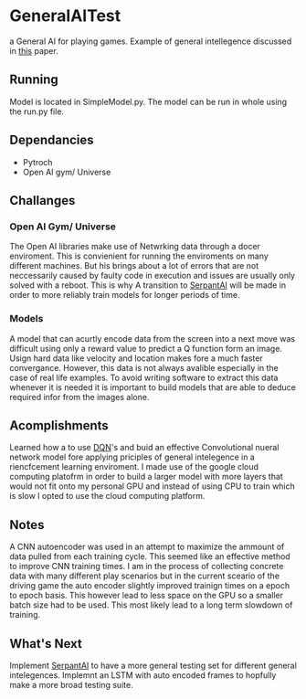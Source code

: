 # GeneralAITest
a General AI for playing games. Example of general intellegence discussed in [this](https://www.cs.toronto.edu/~vmnih/docs/dqn.pdf) paper.

## Running
Model is located in SimpleModel.py. The model can be run in whole using the run.py file.

## Dependancies
* Pytroch
* Open AI gym/ Universe

## Challanges

### Open AI Gym/ Universe
The Open AI libraries make use of Netwrking data through a docer enviroment. This is convienient for running the enviroments on many different machines. But his brings about a lot of errors that are not neccessarily caused by faulty code in execution and issues are usually only solved with a reboot. This is why A transition to [SerpantAI](https://github.com/SerpentAI) will be made in order to more reliably train models for longer periods of time.

### Models
A model that can acurtly encode data from the screen into a next move was difficult using only a reward value to predict a Q function form an image. Usign hard data like velocity and location makes fore a much faster convergance. However, this data is not always avalible especially in the case of real life examples. To avoid writing software to extract this data whenever it is needed it is important to build models that are able to deduce required infor from the images alone.

## Acomplishments
Learned how a to use [DQN](https://www.cs.toronto.edu/~vmnih/docs/dqn.pdf)'s and buid an effective Convolutional nueral network model fore applying priciples of general intelegence in a riencfcement learning enviroment. I made use of the google cloud computing platofrm in order to build a larger model with more layers that would not fit onto my personal GPU and instead of using CPU to train which is slow I opted to use the cloud computing platform.

## Notes
A CNN autoencoder was used in an attempt to maximize the ammount of data pulled from each training cycle. This seemed like an effective method to improve CNN training times. I am in the process of collecting concrete data with many different play scenarios but in the current sceario of the driving game the auto encoder slightly improved trainign times on a epoch to epoch basis. This however lead to less space on the GPU so a smaller batch size had to be used. This most likely lead to a long term slowdown of training.

## What's Next
Implement [SerpantAI](https://github.com/SerpentAI) to have a more general testing set for different general intelegences. Implemnt an LSTM with auto encoded frames to hopfully make a more broad testing suite.
